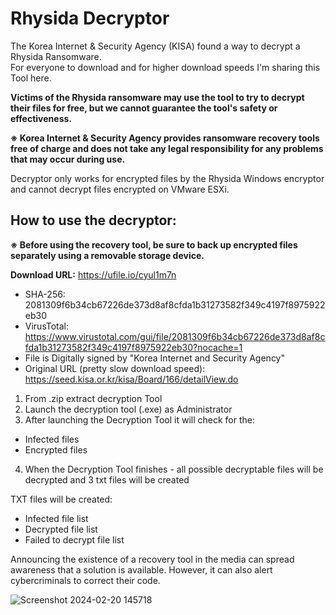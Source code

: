 # Rhysida Decryptor

The Korea Internet & Security Agency (KISA) found a way to decrypt a Rhysida Ransomware.  
For everyone to download and for higher download speeds I'm sharing this Tool here.  

**Victims of the Rhysida ransomware may use the tool to try to decrypt their files for free, but we cannot guarantee the tool's safety or effectiveness.**


**※ Korea Internet & Security Agency provides ransomware recovery tools free of charge and does not take any legal responsibility for any problems that may occur during use.**  

Decryptor only works for encrypted files by the Rhysida Windows encryptor and cannot decrypt files encrypted on VMware ESXi.  

## How to use the decryptor:  

**※ Before using the recovery tool, be sure to back up encrypted files separately using a removable storage device.**  

**Download URL:** https://ufile.io/cyul1m7n  
* SHA-256: 2081309f6b34cb67226de373d8af8cfda1b31273582f349c4197f8975922eb30  
* VirusTotal: https://www.virustotal.com/gui/file/2081309f6b34cb67226de373d8af8cfda1b31273582f349c4197f8975922eb30?nocache=1  
* File is Digitally signed by "Korea Internet and Security Agency"  
* Original URL (pretty slow download speed): https://seed.kisa.or.kr/kisa/Board/166/detailView.do  


1. From .zip extract decryption Tool
2. Launch the decryption tool (.exe) as Administrator
3. After launching the Decryption Tool it will check for the:
* Infected files
* Encrypted files
4. When the Decryption Tool finishes - all possible decryptable files will be decrypted and 3 txt files will be created

TXT files will be created:
* Infected file list
* Decrypted file list
* Failed to decrypt file list  

Announcing the existence of a recovery tool in the media can spread awareness that a solution is available. However, it can also alert cybercriminals to correct their code.  

![Screenshot 2024-02-20 145718](https://github.com/Wortexz/Rhysida-decryptor/assets/26935578/d9a9290f-2eb1-45f1-b878-f538ccc4beb9)


